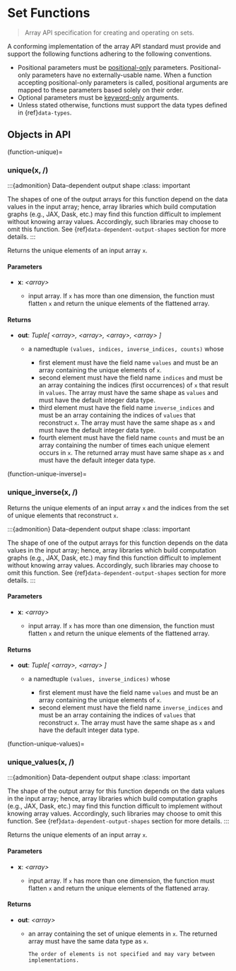 # Set Functions

> Array API specification for creating and operating on sets.

A conforming implementation of the array API standard must provide and support the following functions adhering to the following conventions.

-   Positional parameters must be [positional-only](https://www.python.org/dev/peps/pep-0570/) parameters. Positional-only parameters have no externally-usable name. When a function accepting positional-only parameters is called, positional arguments are mapped to these parameters based solely on their order.
-   Optional parameters must be [keyword-only](https://www.python.org/dev/peps/pep-3102/) arguments.
-   Unless stated otherwise, functions must support the data types defined in {ref}`data-types`.

## Objects in API

<!-- NOTE: please keep the functions in alphabetical order -->

(function-unique)=
### unique(x, /)

:::{admonition} Data-dependent output shape
:class: important

The shapes of one of the output arrays for this function depend on the data values in the input array; hence, array libraries which build computation graphs (e.g., JAX, Dask, etc.) may find this function difficult to implement without knowing array values. Accordingly, such libraries may choose to omit this function. See {ref}`data-dependent-output-shapes` section for more details.
:::

Returns the unique elements of an input array `x`.

#### Parameters

-   **x**: _&lt;array&gt;_

    -   input array. If `x` has more than one dimension, the function must flatten `x` and return the unique elements of the flattened array.

#### Returns

-   **out**: _Tuple\[ &lt;array&gt;, &lt;array&gt;, &lt;array&gt;, &lt;array&gt; ]_

    -   a namedtuple `(values, indices, inverse_indices, counts)` whose

        -   first element must have the field name `values` and must be an array containing the unique elements of `x`.
        -   second element must have the field name `indices` and must be an array containing the indices (first occurrences) of `x` that result in `values`. The array must have the same shape as `values` and must have the default integer data type.
        -   third element must have the field name `inverse_indices` and must be an array containing the indices of `values` that reconstruct `x`. The array must have the same shape as `x` and must have the default integer data type.
        -   fourth element must have the field name `counts` and must be an array containing the number of times each unique element occurs in `x`. The returned array must have same shape as `x` and must have the default integer data type.

(function-unique-inverse)=
### unique_inverse(x, /)

Returns the unique elements of an input array `x` and the indices from the set of unique elements that reconstruct `x`.

:::{admonition} Data-dependent output shape
:class: important

The shape of one of the output arrays for this function depends on the data values in the input array; hence, array libraries which build computation graphs (e.g., JAX, Dask, etc.) may find this function difficult to implement without knowing array values. Accordingly, such libraries may choose to omit this function. See {ref}`data-dependent-output-shapes` section for more details.
:::

#### Parameters

-   **x**: _&lt;array&gt;_

    -   input array. If `x` has more than one dimension, the function must flatten `x` and return the unique elements of the flattened array.

#### Returns

-   **out**: _Tuple\[ &lt;array&gt;, &lt;array&gt; ]_

    -   a namedtuple `(values, inverse_indices)` whose

        -   first element must have the field name `values` and must be an array containing the unique elements of `x`.
        -   second element must have the field name `inverse_indices` and must be an array containing the indices of `values` that reconstruct `x`. The array must have the same shape as `x` and have the default integer data type.

(function-unique-values)=
### unique_values(x, /)

:::{admonition} Data-dependent output shape
:class: important

The shape of the output array for this function depends on the data values in the input array; hence, array libraries which build computation graphs (e.g., JAX, Dask, etc.) may find this function difficult to implement without knowing array values. Accordingly, such libraries may choose to omit this function. See {ref}`data-dependent-output-shapes` section for more details.
:::

Returns the unique elements of an input array `x`.

#### Parameters

-   **x**: _&lt;array&gt;_

    -   input array. If `x` has more than one dimension, the function must flatten `x` and return the unique elements of the flattened array.

#### Returns

-   **out**: _&lt;array&gt;_

    -   an array containing the set of unique elements in `x`. The returned array must have the same data type as `x`.

        ```{note}
        The order of elements is not specified and may vary between implementations.
        ```